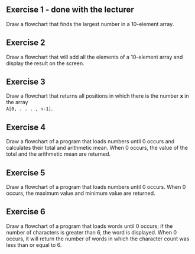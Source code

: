 ## Exercise 1 - done with the lecturer

Draw a flowchart that finds the largest number in a 10-element array.


## Exercise 2

Draw a flowchart that will add all the elements of a 10-element array and display the result on the screen.



## Exercise 3

Draw a flowchart that returns all positions in which there is the number **x** in the array  
```A[0, . . . , n-1]```.



## Exercise 4

Draw a flowchart of a program that loads numbers until 0 occurs and calculates their total and arithmetic mean.
When 0 occurs, the value of the total and the arithmetic mean are returned.


## Exercise 5

Draw a flowchart of a program that loads numbers until 0 occurs.
When 0 occurs, the maximum value and minimum value are returned.


## Exercise 6

Draw a flowchart of a program that loads words until 0 occurs; if the number of characters is greater than 6, the word is displayed.
When 0 occurs, it will return the number of words in which the character count was less than or equal to 6.
